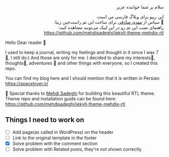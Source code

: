 <div dir="rtl" lang="fa">
سلام بر شما خواننده عزیز

این ریپو برای وبلاگ فارسی من است.<br/>
:pray: سپاس از [مهدی صادقی](https://mehdix.ir/) برای ساخت این تم راست‌چین زیبا.<br/>
راهنمای نصب این تم رو در این لینک می‌تونید مشاهده کنید: https://github.com/mehdisadeghi/jekyll-theme-mehdix-rtl

</div>

Hello Dear reader :wave:

I used to keep a journal, writing my feelings and thought in it since I was 7 :girl:, I still do:) And those are only for me.
I decided to share my interests:milky_way:, thoughts:sparkler:, adventures :tada: and other things with everyone, so I created this repo.

You can find my blog here and I should mention that it is written in Persian: https://spacelover.ir/

:pray: Special thanks to [Mehdi Sadeghi](https://github.com/mehdisadeghi) for building this beautiful RTL theme.<br/>
Theme repo and installation guide can be found here: https://github.com/mehdisadeghi/jekyll-theme-mehdix-rtl

## Things I need to work on
- [ ] Add page(as called in WordPress) on the header
- [ ] Link to the original template in the footer
- [x] Solve problem with the comment section
- [ ] Solve problem with Related posts, they're not shown correctly
